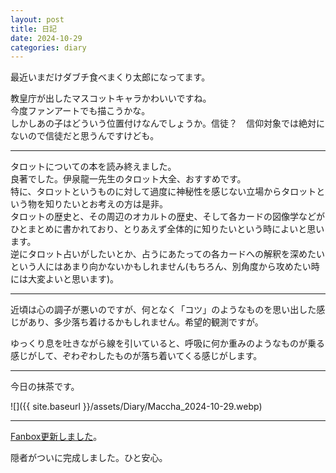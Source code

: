 ```yaml
---
layout: post
title: 日記
date: 2024-10-29
categories: diary
---
```

最近いまだけダブチ食べまくり太郎になってます。

教皇庁が出したマスコットキャラかわいいですね。  
今度ファンアートでも描こうかな。  
しかしあの子はどういう位置付けなんでしょうか。信徒？　信仰対象では絶対にないので信徒だと思うんですけども。

---

タロットについての本を読み終えました。  
良著でした。伊泉龍一先生のタロット大全、おすすめです。  
特に、タロットというものに対して過度に神秘性を感じない立場からタロットという物を知りたいとお考えの方は是非。  
タロットの歴史と、その周辺のオカルトの歴史、そして各カードの図像学などがひとまとめに書かれており、とりあえず全体的に知りたいという時によいと思います。  
逆にタロット占いがしたいとか、占うにあたっての各カードへの解釈を深めたいという人にはあまり向かないかもしれません(もちろん、別角度から攻めたい時には大変よいと思います)。

---

近頃は心の調子が悪いのですが、何となく「コツ」のようなものを思い出した感じがあり、多少落ち着けるかもしれません。希望的観測ですが。

ゆっくり息を吐きながら線を引いていると、呼吸に何か重みのようなものが乗る感じがして、ぞわぞわしたものが落ち着いてくる感じがします。  

---

今日の抹茶です。

![]({{ site.baseurl }}/assets/Diary/Maccha_2024-10-29.webp)

---

[Fanbox更新しました](https://pi-cho-n.fanbox.cc/posts/8789595)。

隠者がついに完成しました。ひと安心。
